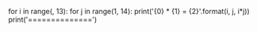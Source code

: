 for i in range(, 13):
    for j in range(1, 14):
        print('{0}  *  {1}  =  {2}'.format(i, j, i*j))
    print('==============')
